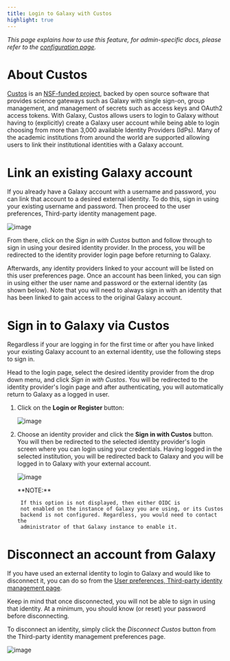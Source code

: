 ```yaml
---
title: Login to Galaxy with Custos
highlight: true
---
```


_This page explains how to use this feature, for admin-specific docs, please
refer to the [configuration page](/src/authnz/config/oidc/idps/custos/index.md)._


# About Custos

[Custos](https://airavata.apache.org/custos/) is an [NSF-funded
project](https://www.nsf.gov/awardsearch/showAward?AWD_ID=1840003&HistoricalAwards=false),
backed by open source software that provides science gateways such as Galaxy
with single sign-on, group management, and management of secrets such as access
keys and OAuth2 access tokens. With Galaxy, Custos allows users to login to
Galaxy without having to (explicitly) create a Galaxy user account while being
able to login choosing from more than 3,000 available Identity Providers
(IdPs). Many of the academic institutions from around the world are supported
allowing users to link their institutional identities with a Galaxy account.


# Link an existing Galaxy account

If you already have a Galaxy account with a username and password, you can link
that account to a desired external identity. To do this, sign in using your
existing username and password. Then proceed to the user preferences,
Third-party identity management page.

![image](/src/authnz/use/oidc/idps/custos/user-preferences.png)

From there, click on the *Sign in with Custos* button and follow through to
sign in using your desired identity provider. In the process, you will be
redirected to the identity provider login page before returning to Galaxy.

Afterwards, any identity providers linked to your account will be listed on
this user preferences page. Once an account has been linked, you can sign in
using either the user name and password or the external identity (as shown
below). Note that you will need to always sign in with an identity that has
been linked to gain access to the original Galaxy account.


# Sign in to Galaxy via Custos

Regardless if your are logging in for the first time or after you have linked
your existing Galaxy account to an external identity, use the following steps
to sign in.

Head to the login page, select the desired identity provider from the drop down
menu, and click *Sign in with Custos*. You will be redirected to the identity
provider's login page and after authenticating, you will automatically return
to Galaxy as a logged in user.

1. Click on the **Login or Register** button:

    ![image](/src/authnz/use/oidc/idps/google/01.png)

2. Choose an identity provider and click the **Sign in with Custos** button.
   You will then be redirected to the selected identity provider's login screen
   where you can login using your credentials. Having logged in the selected
   institution, you will be redirected back to Galaxy and you will be logged in
   to Galaxy with your external account.

    ![image](/src/authnz/use/oidc/idps/custos/custos-login-flow.png)

    <div class="alert alert-info" role="alert">
        **NOTE:**

        If this option is not displayed, then either OIDC is
        not enabled on the instance of Galaxy you are using, or its Custos
        backend is not configured. Regardless, you would need to contact the
        administrator of that Galaxy instance to enable it.
    </div>


# Disconnect an account from Galaxy

If you have used an external identity to login to Galaxy and would like to
disconnect it, you can do so from the [User preferences, Third-party identity
management page](#link-an-existing-galaxy-account).

Keep in mind that once disconnected, you will not be able to sign in using that
identity. At a minimum, you should know (or reset) your password before
disconnecting.

To disconnect an identity, simply click the *Disconnect Custos* button from
the Third-party identity management preferences page.

![image](/src/authnz/use/oidc/idps/custos/disconnect-idp.png)
